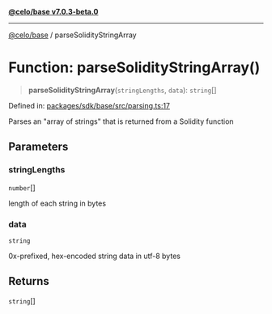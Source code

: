 [**@celo/base v7.0.3-beta.0**](../README.md)

***

[@celo/base](../README.md) / parseSolidityStringArray

# Function: parseSolidityStringArray()

> **parseSolidityStringArray**(`stringLengths`, `data`): `string`[]

Defined in: [packages/sdk/base/src/parsing.ts:17](https://github.com/celo-org/developer-tooling/blob/master/packages/sdk/base/src/parsing.ts#L17)

Parses an "array of strings" that is returned from a Solidity function

## Parameters

### stringLengths

`number`[]

length of each string in bytes

### data

`string`

0x-prefixed, hex-encoded string data in utf-8 bytes

## Returns

`string`[]
